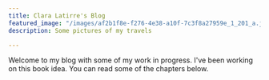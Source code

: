 ```yaml
---
title: Clara Latirre's Blog
featured_image: "/images/af2b1f8e-f276-4e38-a10f-7c3f8a27959e_1_201_a.jpeg"
description: Some pictures of my travels

---
```

Welcome to my blog with some of my work in progress. I've been working on this book idea. You can read some of the chapters below.